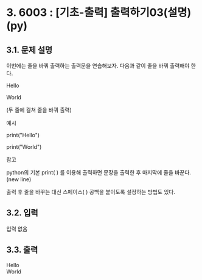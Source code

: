 # 3. 6003 : [기초-출력] 출력하기03(설명)(py)
## 3.1. 문제 설명
이번에는 줄을 바꿔 출력하는 출력문을 연습해보자.
다음과 같이 줄을 바꿔 출력해야 한다.

Hello

World

(두 줄에 걸쳐 줄을 바꿔 출력)

예시

print("Hello") 

print("World")

참고

python의 기본 print( ) 를 이용해 출력하면 문장을 출력한 후 마지막에 줄을 바꾼다.(new line)

출력 후 줄을 바꾸는 대신 스페이스( ) 공백을 붙이도록 설정하는 방법도 있다.

## 3.2. 입력
입력 없음

## 3.3. 출력
Hello   
World